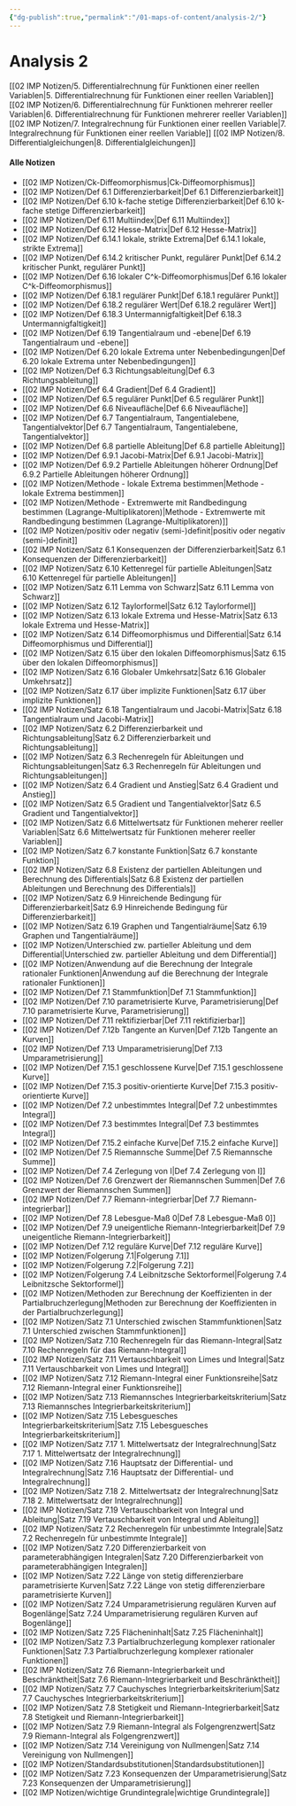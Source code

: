 ```yaml
---
{"dg-publish":true,"permalink":"/01-maps-of-content/analysis-2/"}
---
```


# Analysis 2
[[02 IMP Notizen/5. Differentialrechnung für Funktionen einer reellen Variablen\|5. Differentialrechnung für Funktionen einer reellen Variablen]]
[[02 IMP Notizen/6. Differentialrechnung für Funktionen mehrerer reeller Variablen\|6. Differentialrechnung für Funktionen mehrerer reeller Variablen]]
[[02 IMP Notizen/7. Integralrechnung für Funktionen einer reellen Variable\|7. Integralrechnung für Funktionen einer reellen Variable]]
[[02 IMP Notizen/8. Differentialgleichungen\|8. Differentialgleichungen]]

#### Alle Notizen
- [[02 IMP Notizen/Ck-Diffeomorphismus\|Ck-Diffeomorphismus]]
- [[02 IMP Notizen/Def 6.1 Differenzierbarkeit\|Def 6.1 Differenzierbarkeit]]
- [[02 IMP Notizen/Def 6.10 k-fache stetige Differenzierbarkeit\|Def 6.10 k-fache stetige Differenzierbarkeit]]
- [[02 IMP Notizen/Def 6.11 Multiindex\|Def 6.11 Multiindex]]
- [[02 IMP Notizen/Def 6.12 Hesse-Matrix\|Def 6.12 Hesse-Matrix]]
- [[02 IMP Notizen/Def 6.14.1 lokale, strikte Extrema\|Def 6.14.1 lokale, strikte Extrema]]
- [[02 IMP Notizen/Def 6.14.2 kritischer Punkt, regulärer Punkt\|Def 6.14.2 kritischer Punkt, regulärer Punkt]]
- [[02 IMP Notizen/Def 6.16 lokaler C^k-Diffeomorphismus\|Def 6.16 lokaler C^k-Diffeomorphismus]]
- [[02 IMP Notizen/Def 6.18.1 regulärer Punkt\|Def 6.18.1 regulärer Punkt]]
- [[02 IMP Notizen/Def 6.18.2 regulärer Wert\|Def 6.18.2 regulärer Wert]]
- [[02 IMP Notizen/Def 6.18.3 Untermannigfaltigkeit\|Def 6.18.3 Untermannigfaltigkeit]]
- [[02 IMP Notizen/Def 6.19 Tangentialraum und -ebene\|Def 6.19 Tangentialraum und -ebene]]
- [[02 IMP Notizen/Def 6.20 lokale Extrema unter Nebenbedingungen\|Def 6.20 lokale Extrema unter Nebenbedingungen]]
- [[02 IMP Notizen/Def 6.3 Richtungsableitung\|Def 6.3 Richtungsableitung]]
- [[02 IMP Notizen/Def 6.4 Gradient\|Def 6.4 Gradient]]
- [[02 IMP Notizen/Def 6.5 regulärer Punkt\|Def 6.5 regulärer Punkt]]
- [[02 IMP Notizen/Def 6.6 Niveaufläche\|Def 6.6 Niveaufläche]]
- [[02 IMP Notizen/Def 6.7 Tangentialraum, Tangentialebene, Tangentialvektor\|Def 6.7 Tangentialraum, Tangentialebene, Tangentialvektor]]
- [[02 IMP Notizen/Def 6.8 partielle Ableitung\|Def 6.8 partielle Ableitung]]
- [[02 IMP Notizen/Def 6.9.1 Jacobi-Matrix\|Def 6.9.1 Jacobi-Matrix]]
- [[02 IMP Notizen/Def 6.9.2 Partielle Ableitungen höherer Ordnung\|Def 6.9.2 Partielle Ableitungen höherer Ordnung]]
- [[02 IMP Notizen/Methode - lokale Extrema bestimmen\|Methode - lokale Extrema bestimmen]]
- [[02 IMP Notizen/Methode - Extremwerte mit Randbedingung bestimmen (Lagrange-Multiplikatoren)\|Methode - Extremwerte mit Randbedingung bestimmen (Lagrange-Multiplikatoren)]]
- [[02 IMP Notizen/positiv oder negativ (semi-)definit\|positiv oder negativ (semi-)definit]]
- [[02 IMP Notizen/Satz 6.1 Konsequenzen der Differenzierbarkeit\|Satz 6.1 Konsequenzen der Differenzierbarkeit]]
- [[02 IMP Notizen/Satz 6.10 Kettenregel für partielle Ableitungen\|Satz 6.10 Kettenregel für partielle Ableitungen]]
- [[02 IMP Notizen/Satz 6.11 Lemma von Schwarz\|Satz 6.11 Lemma von Schwarz]]
- [[02 IMP Notizen/Satz 6.12 Taylorformel\|Satz 6.12 Taylorformel]]
- [[02 IMP Notizen/Satz 6.13 lokale Extrema und Hesse-Matrix\|Satz 6.13 lokale Extrema und Hesse-Matrix]]
- [[02 IMP Notizen/Satz 6.14 Diffeomorphismus und Differential\|Satz 6.14 Diffeomorphismus und Differential]]
- [[02 IMP Notizen/Satz 6.15 über den lokalen Diffeomorphismus\|Satz 6.15 über den lokalen Diffeomorphismus]]
- [[02 IMP Notizen/Satz 6.16 Globaler Umkehrsatz\|Satz 6.16 Globaler Umkehrsatz]]
- [[02 IMP Notizen/Satz 6.17 über implizite Funktionen\|Satz 6.17 über implizite Funktionen]]
- [[02 IMP Notizen/Satz 6.18 Tangentialraum und Jacobi-Matrix\|Satz 6.18 Tangentialraum und Jacobi-Matrix]]
- [[02 IMP Notizen/Satz 6.2 Differenzierbarkeit und Richtungsableitung\|Satz 6.2 Differenzierbarkeit und Richtungsableitung]]
- [[02 IMP Notizen/Satz 6.3 Rechenregeln für Ableitungen und Richtungsableitungen\|Satz 6.3 Rechenregeln für Ableitungen und Richtungsableitungen]]
- [[02 IMP Notizen/Satz 6.4 Gradient und Anstieg\|Satz 6.4 Gradient und Anstieg]]
- [[02 IMP Notizen/Satz 6.5 Gradient und Tangentialvektor\|Satz 6.5 Gradient und Tangentialvektor]]
- [[02 IMP Notizen/Satz 6.6 Mittelwertsatz für Funktionen meherer reeller Variablen\|Satz 6.6 Mittelwertsatz für Funktionen meherer reeller Variablen]]
- [[02 IMP Notizen/Satz 6.7 konstante Funktion\|Satz 6.7 konstante Funktion]]
- [[02 IMP Notizen/Satz 6.8 Existenz der partiellen Ableitungen und Berechnung des Differentials\|Satz 6.8 Existenz der partiellen Ableitungen und Berechnung des Differentials]]
- [[02 IMP Notizen/Satz 6.9 Hinreichende Bedingung für Differenzierbarkeit\|Satz 6.9 Hinreichende Bedingung für Differenzierbarkeit]]
- [[02 IMP Notizen/Satz 6.19 Graphen und Tangentialräume\|Satz 6.19 Graphen und Tangentialräume]]
- [[02 IMP Notizen/Unterschied zw. partieller Ableitung und dem Differential\|Unterschied zw. partieller Ableitung und dem Differential]]
- [[02 IMP Notizen/Anwendung auf die Berechnung der Integrale rationaler Funktionen\|Anwendung auf die Berechnung der Integrale rationaler Funktionen]]
- [[02 IMP Notizen/Def 7.1 Stammfunktion\|Def 7.1 Stammfunktion]]
- [[02 IMP Notizen/Def 7.10 parametrisierte Kurve, Parametrisierung\|Def 7.10 parametrisierte Kurve, Parametrisierung]]
- [[02 IMP Notizen/Def 7.11 rektifizierbar\|Def 7.11 rektifizierbar]]
- [[02 IMP Notizen/Def 7.12b Tangente an Kurven\|Def 7.12b Tangente an Kurven]]
- [[02 IMP Notizen/Def 7.13 Umparametrisierung\|Def 7.13 Umparametrisierung]]
- [[02 IMP Notizen/Def 7.15.1 geschlossene Kurve\|Def 7.15.1 geschlossene Kurve]]
- [[02 IMP Notizen/Def 7.15.3 positiv-orientierte Kurve\|Def 7.15.3 positiv-orientierte Kurve]]
- [[02 IMP Notizen/Def 7.2 unbestimmtes Integral\|Def 7.2 unbestimmtes Integral]]
- [[02 IMP Notizen/Def 7.3 bestimmtes Integral\|Def 7.3 bestimmtes Integral]]
- [[02 IMP Notizen/Def 7.15.2 einfache Kurve\|Def 7.15.2 einfache Kurve]]
- [[02 IMP Notizen/Def 7.5 Riemannsche Summe\|Def 7.5 Riemannsche Summe]]
- [[02 IMP Notizen/Def 7.4 Zerlegung von I\|Def 7.4 Zerlegung von I]]
- [[02 IMP Notizen/Def 7.6 Grenzwert der Riemannschen Summen\|Def 7.6 Grenzwert der Riemannschen Summen]]
- [[02 IMP Notizen/Def 7.7 Riemann-integrierbar\|Def 7.7 Riemann-integrierbar]]
- [[02 IMP Notizen/Def 7.8 Lebesgue-Maß 0\|Def 7.8 Lebesgue-Maß 0]]
- [[02 IMP Notizen/Def 7.9 uneigentliche Riemann-Integrierbarkeit\|Def 7.9 uneigentliche Riemann-Integrierbarkeit]]
- [[02 IMP Notizen/Def 7.12 reguläre Kurve\|Def 7.12 reguläre Kurve]]
- [[02 IMP Notizen/Folgerung 7.1\|Folgerung 7.1]]
- [[02 IMP Notizen/Folgerung 7.2\|Folgerung 7.2]]
- [[02 IMP Notizen/Folgerung 7.4 Leibnitzsche Sektorformel\|Folgerung 7.4 Leibnitzsche Sektorformel]]
- [[02 IMP Notizen/Methoden zur Berechnung der Koeffizienten in der Partialbruchzerlegung\|Methoden zur Berechnung der Koeffizienten in der Partialbruchzerlegung]]
- [[02 IMP Notizen/Satz 7.1 Unterschied zwischen Stammfunktionen\|Satz 7.1 Unterschied zwischen Stammfunktionen]]
- [[02 IMP Notizen/Satz 7.10 Rechenregeln für das Riemann-Integral\|Satz 7.10 Rechenregeln für das Riemann-Integral]]
- [[02 IMP Notizen/Satz 7.11 Vertauschbarkeit von Limes und Integral\|Satz 7.11 Vertauschbarkeit von Limes und Integral]]
- [[02 IMP Notizen/Satz 7.12 Riemann-Integral einer Funktionsreihe\|Satz 7.12 Riemann-Integral einer Funktionsreihe]]
- [[02 IMP Notizen/Satz 7.13 Riemannsches Integrierbarkeitskriterium\|Satz 7.13 Riemannsches Integrierbarkeitskriterium]]
- [[02 IMP Notizen/Satz 7.15 Lebesguesches Integrierbarkeitskriterium\|Satz 7.15 Lebesguesches Integrierbarkeitskriterium]]
- [[02 IMP Notizen/Satz 7.17 1. Mittelwertsatz der Integralrechnung\|Satz 7.17 1. Mittelwertsatz der Integralrechnung]]
- [[02 IMP Notizen/Satz 7.16 Hauptsatz der Differential- und Integralrechnung\|Satz 7.16 Hauptsatz der Differential- und Integralrechnung]]
- [[02 IMP Notizen/Satz 7.18 2. Mittelwertsatz der Integralrechnung\|Satz 7.18 2. Mittelwertsatz der Integralrechnung]]
- [[02 IMP Notizen/Satz 7.19 Vertauschbarkeit von Integral und Ableitung\|Satz 7.19 Vertauschbarkeit von Integral und Ableitung]]
- [[02 IMP Notizen/Satz 7.2 Rechenregeln für unbestimmte Integrale\|Satz 7.2 Rechenregeln für unbestimmte Integrale]]
- [[02 IMP Notizen/Satz 7.20 Differenzierbarkeit von parameterabhängigen Integralen\|Satz 7.20 Differenzierbarkeit von parameterabhängigen Integralen]]
- [[02 IMP Notizen/Satz 7.22 Länge von stetig differenzierbare parametrisierte Kurven\|Satz 7.22 Länge von stetig differenzierbare parametrisierte Kurven]]
- [[02 IMP Notizen/Satz 7.24 Umparametrisierung regulären Kurven auf Bogenlänge\|Satz 7.24 Umparametrisierung regulären Kurven auf Bogenlänge]]
- [[02 IMP Notizen/Satz 7.25 Flächeninhalt\|Satz 7.25 Flächeninhalt]]
- [[02 IMP Notizen/Satz 7.3 Partialbruchzerlegung komplexer rationaler Funktionen\|Satz 7.3 Partialbruchzerlegung komplexer rationaler Funktionen]]
- [[02 IMP Notizen/Satz 7.6 Riemann-Integrierbarkeit und Beschränktheit\|Satz 7.6 Riemann-Integrierbarkeit und Beschränktheit]]
- [[02 IMP Notizen/Satz 7.7 Cauchysches Integrierbarkeitskriterium\|Satz 7.7 Cauchysches Integrierbarkeitskriterium]]
- [[02 IMP Notizen/Satz 7.8 Stetigkeit und Riemann-Integrierbarkeit\|Satz 7.8 Stetigkeit und Riemann-Integrierbarkeit]]
- [[02 IMP Notizen/Satz 7.9 Riemann-Integral als Folgengrenzwert\|Satz 7.9 Riemann-Integral als Folgengrenzwert]]
- [[02 IMP Notizen/Satz 7.14 Vereinigung von Nullmengen\|Satz 7.14 Vereinigung von Nullmengen]]
- [[02 IMP Notizen/Standardsubstitutionen\|Standardsubstitutionen]]
- [[02 IMP Notizen/Satz 7.23 Konsequenzen der Umparametrisierung\|Satz 7.23 Konsequenzen der Umparametrisierung]]
- [[02 IMP Notizen/wichtige Grundintegrale\|wichtige Grundintegrale]]
